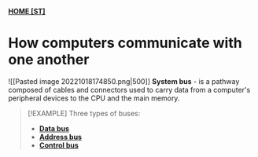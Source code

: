 **[HOME [ST]](ST101.md#^STMIDTERMch3)**

# How computers communicate with one another
![[Pasted image 20221018174850.png|500]]
**System bus** - is a pathway composed of cables and connectors used to carry data from a computer's peripheral devices to the CPU and the main memory.
>[!EXAMPLE] Three types of buses:
>- **[Data bus](DataBus.md)**
>- **[Address bus](AddressBus.md)**
>- **[Control bus](ControlBus.md)**